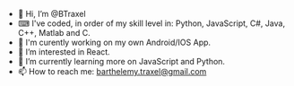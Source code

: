 - 👋 Hi, I’m @BTraxel
- ⌨ I've coded, in order of my skill level in: Python, JavaScript, C#, Java, C++, Matlab and C.
- 👷 I'm curently working on my own Android/IOS App.
- 👀 I’m interested in React.
- 🌱 I’m currently learning more on JavaScript and Python.
- 📫 How to reach me: barthelemy.traxel@gmail.com

